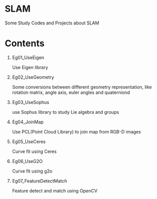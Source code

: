 # SLAM
Some Study Codes and Projects about SLAM

# Contents
1. Eg01_UseEigen

    Use Eigen library
2. Eg02_UseGeometry

    Some conversions between different geometry representation, like rotation matrix, angle axis, euler angles and quaterniond
3. Eg03_UseSophus

    use Sophus library to study Lie algebra and groups
4. Eg04_JoinMap

    Use PCL(Point Cloud Library) to join map from RGB-D images
5. Eg05_UseCeres

    Curve fit using Ceres
6. Eg06_UseG2O

    Curve fit using g2o
7. Eg07_FeatureDetectMatch

    Feature detect and match using OpenCV